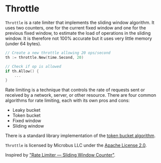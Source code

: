 # Throttle

`Throttle` is a rate limiter that implements the sliding window algorithm.
It uses two counters, one for the current fixed window and one for the previous fixed window, to estimate the load of operations in the sliding window.
It is therefore not 100% accurate but it uses very little memory (under 64 bytes).  

```go
// Create a new throttle allowing 20 ops/second
th := throttle.New(time.Second, 20)

// Check if op is allowed
if th.Allow() {
    ...
}
```

Rate limiting is a technique that controls the rate of requests sent or received by a network, server, or other resource.
There are four common algorithms for rate limiting, each with its own pros and cons:

* Leaky bucket
* Token bucket
* Fixed window 
* Sliding window

There is a standard library implementation of the [token bucket algorithm](https://pkg.go.dev/golang.org/x/time/rate).

`Throttle` is licensed by Microbus LLC under the [Apache License 2.0](http://www.apache.org/licenses/LICENSE-2.0).

Inspired by ["Rate Limiter — Sliding Window Counter"](https://medium.com/@avocadi/rate-limiter-sliding-window-counter-7ec08dbe21d6).
